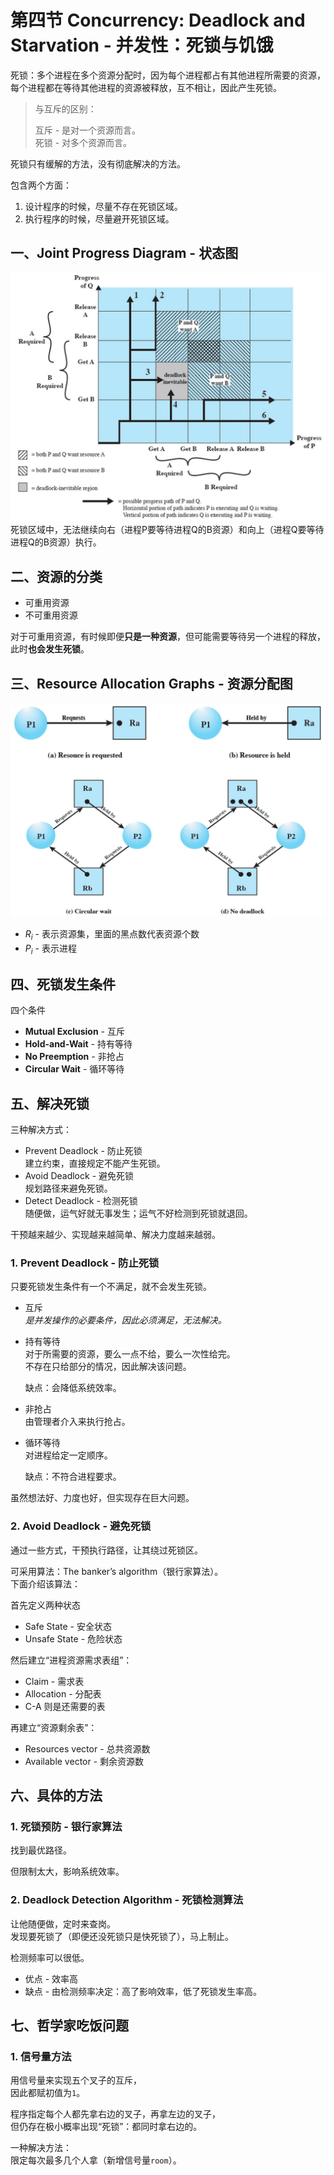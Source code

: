 # 第四节 Concurrency: Deadlock and Starvation - 并发性：死锁与饥饿

死锁：多个进程在多个资源分配时，因为每个进程都占有其他进程所需要的资源，  
每个进程都在等待其他进程的资源被释放，互不相让，因此产生死锁。

> 与互斥的区别：
>
> 互斥 - 是对一个资源而言。  
> 死锁 - 对多个资源而言。

死锁只有缓解的方法，没有彻底解决的方法。

包含两个方面：

1. 设计程序的时候，尽量不存在死锁区域。
2. 执行程序的时候，尽量避开死锁区域。

## 一、Joint Progress Diagram - 状态图

![Example of Deadlock](images/2.4-Pocess_Management-4--04-19_11-36-24.png)  
死锁区域中，无法继续向右（进程P要等待进程Q的B资源）和向上（进程Q要等待进程Q的B资源）执行。

## 二、资源的分类

* 可重用资源
* 不可重用资源

对于可重用资源，有时候即便**只是一种资源**，但可能需要等待另一个进程的释放，  
此时**也会发生死锁**。

## 三、Resource Allocation Graphs - 资源分配图

![Resource Allocation Graphs](images/2.4-Pocess_Management-4--04-19_11-44-45.png)

* $R_i$ - 表示资源集，里面的黑点数代表资源个数
* $P_i$ - 表示进程

## 四、死锁发生条件

四个条件

* **Mutual Exclusion** - 互斥
* **Hold-and-Wait** - 持有等待
* **No Preemption** - 非抢占
* **Circular Wait** - 循环等待

## 五、解决死锁

三种解决方式：

* Prevent Deadlock - 防止死锁  
  建立约束，直接规定不能产生死锁。
* Avoid Deadlock - 避免死锁  
  规划路径来避免死锁。
* Detect Deadlock - 检测死锁  
  随便做，运气好就无事发生；运气不好检测到死锁就退回。

干预越来越少、实现越来越简单、解决力度越来越弱。

### 1. Prevent Deadlock - 防止死锁

只要死锁发生条件有一个不满足，就不会发生死锁。

* 互斥  
  *是并发操作的必要条件，因此必须满足，无法解决。*
* 持有等待  
  对于所需要的资源，要么一点不给，要么一次性给完。  
  不存在只给部分的情况，因此解决该问题。

  缺点：会降低系统效率。
* 非抢占  
  由管理者介入来执行抢占。
* 循环等待  
  对进程给定一定顺序。

  缺点：不符合进程要求。

虽然想法好、力度也好，但实现存在巨大问题。

### 2. Avoid Deadlock - 避免死锁

通过一些方式，干预执行路径，让其绕过死锁区。

可采用算法：The banker’s algorithm​（银行家算法）。  
下面介绍该算法：

首先定义两种状态

* Safe State - 安全状态
* Unsafe State - 危险状态

然后建立“进程资源需求表组”：

* Claim - 需求表
* Allocation - 分配表
* C-A 则是还需要的表

再建立“资源剩余表”：

* Resources vector - 总共资源数
* Available vector - 剩余资源数

## 六、具体的方法

### 1. 死锁预防 - 银行家算法

找到最优路径。

但限制太大，影响系统效率。

### 2. Deadlock Detection Algorithm - 死锁检测算法

让他随便做，定时来查岗。  
发现要死锁了（即便还没死锁只是快死锁了），马上制止。

检测频率可以很低。

* 优点 - 效率高
* 缺点 - 由检测频率决定：高了影响效率，低了死锁发生率高。

## 七、哲学家吃饭问题

### 1. 信号量方法

用信号量来实现五个叉子的互斥，  
因此都赋初值为`1`。

程序指定每个人都先拿右边的叉子，再拿左边的叉子，  
但仍存在极小概率出现“死锁”：都同时拿右边的。

一种解决方法：  
限定每次最多几个人拿（新增信号量`room`）。
